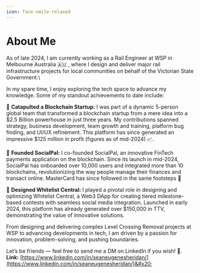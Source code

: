```yaml
---
icon: face-smile-relaxed
---
```


# About Me

As of late 2024, I am currently working as a Rail Engineer at WSP in Melbourne Australia 🇦🇺 , where I design and deliver major rail infrastructure projects for local communities on behalf of the Victorian State Government.\


In my spare time, I enjoy exploring the tech space to advance my knowledge. Some of my standout achievements to date include:

🚀 **Catapulted a Blockchain Startup:** I was part of a dynamic 5-person global team that transformed a blockchain startup from a mere idea into a $2.5 Billion powerhouse in just three years. My contributions spanned strategy, business development, team growth and training, platform bug finding, and UI/UX refinement. This platform has since generated an impressive $125 million in profit (figures as of mid-2024) 📈.

🌟 **Founded SocialPal:** I co-founded SocialPal, an innovative FinTech payments application on the blockchain. Since its launch in mid-2024, SocialPal has onboarded over 10,000 users and integrated more than 10 blockchains, revolutionizing the way people manage their finances and transact online. MasterCard has since followed in the same footsteps 👀

🔧 **Designed Whitelist Central:** I played a pivotal role in designing and optimizing Whitelist Central, a Web3 DApp for creating tiered milestone-based contests with seamless social media integration. Launched in early 2024, this platform has already generated over $150,000 in TTV, demonstrating the value of innovative solutions.

From designing and delivering complex Level Crossing Removal projects at WSP to advancing developments in tech, I am driven by a passion for innovation, problem-solving, and pushing boundaries.

Let’s be friends — feel free to send me a DM on LinkedIn if you wish! 🙂.\
**Link:** [https://www.linkedin.com/in/seaneugenesheridan/](https://www.linkedin.com/in/seaneugenesheridan/)&#x20;
